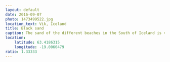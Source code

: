 ```yaml
---
layout: default
date: 2016-09-07
photo: 1473499522.jpg
location_text: Vik, Iceland
title: Black sand
caption: The sand of the different beaches in the South of Iceland is very thin and also very black. The colors of the place are very interesting with the blue of the water, the black of the sand and the green of the grass behind.
location:
    latitude: 63.4186315
    longitude: -19.0060479
ratio: 1.33333
---
```

